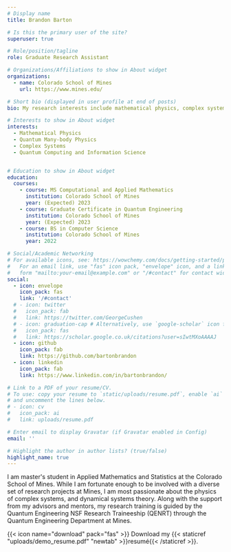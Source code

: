 ```yaml
---
# Display name
title: Brandon Barton

# Is this the primary user of the site?
superuser: true

# Role/position/tagline
role: Graduate Research Assistant

# Organizations/Affiliations to show in About widget
organizations:
  - name: Colorado School of Mines
    url: https://www.mines.edu/

# Short bio (displayed in user profile at end of posts)
bio: My research interests include mathematical physics, complex systems, and quantum computing. 

# Interests to show in About widget
interests:
  - Mathematical Physics
  - Quantum Many-body Physics
  - Complex Systems
  - Quantum Computing and Information Science


# Education to show in About widget
education:
  courses:
    - course: MS Computational and Applied Mathematics
      institution: Colorado School of Mines
      year: (Expected) 2023
    - course: Graduate Certificate in Quantum Engineering
      institution: Colorado School of Mines
      year: (Expected) 2023
    - course: BS in Computer Science
      institution: Colorado School of Mines
      year: 2022

# Social/Academic Networking
# For available icons, see: https://wowchemy.com/docs/getting-started/page-builder/#icons
#   For an email link, use "fas" icon pack, "envelope" icon, and a link in the
#   form "mailto:your-email@example.com" or "/#contact" for contact widget.
social:
  - icon: envelope
    icon_pack: fas
    link: '/#contact'
  # - icon: twitter
  #   icon_pack: fab
  #   link: https://twitter.com/GeorgeCushen
  # - icon: graduation-cap # Alternatively, use `google-scholar` icon from `ai` icon pack
  #   icon_pack: fas
  #   link: https://scholar.google.co.uk/citations?user=sIwtMXoAAAAJ
  - icon: github
    icon_pack: fab
    link: https://github.com/bartonbrandon
  - icon: linkedin
    icon_pack: fab
    link: https://www.linkedin.com/in/bartonbrandon/

# Link to a PDF of your resume/CV.
# To use: copy your resume to `static/uploads/resume.pdf`, enable `ai` icons in `params.toml`,
# and uncomment the lines below.
# - icon: cv
#   icon_pack: ai
#   link: uploads/resume.pdf

# Enter email to display Gravatar (if Gravatar enabled in Config)
email: ''

# Highlight the author in author lists? (true/false)
highlight_name: true
---
```


I am master's student in Applied Mathematics and Statistics at the Colorado School of Mines. While I am fortunate enough to be involved with a diverse set of research projects at Mines, I am most passionate about the physics of complex systems, and dynamical systems theory. Along with the support from my advisors and mentors, my research training is guided by the Quantum Engineering NSF Research Traineeship (QENRT) through the Quantum Engineering Department at Mines.

{{< icon name="download" pack="fas" >}} Download my {{< staticref "uploads/demo_resume.pdf" "newtab" >}}resumé{{< /staticref >}}.
